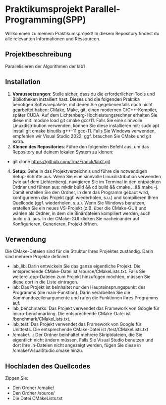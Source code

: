 # Praktikumsprojekt Parallel-Programming(SPP)

Willkommen zu meinem Praktikumsprojekt! In diesem Repository findest du alle relevanten Informationen und Ressourcen.

## Projektbeschreibung

Parallelisieren der Algorithmen der lab1

## Installation

1. **Voraussetzungen**: Stelle sicher, dass du die erforderlichen Tools und Bibliotheken installiert hast.
Dieses und die folgenden Praktika benötigen Softwarepakete, mit denen Sie gegebenenfalls noch nicht gearbeitet haben:
CMake, Make, git, einen modernen C/C++-Kompiler, später CUDA.
Auf dem Lichtenberg-Hochleistungsrechner erhalten Sie diese mit: module load git cmake gcc/11.
Falls Sie eine sinnvolle Linuxdistribution verwenden, können Sie diese installieren mit: sudo apt install git
cmake binutils g++-11 gcc-11.
Falls Sie Windows verwenden, empfehlen wir Visual Studio 2022, ggf. brauchen Sie CMake und git extra.
3. **Klonen des Repositories**: Führe den folgenden Befehl aus, um das Repository auf deinem lokalen System zu klonen:
- git clone https://github.com/TmzFranck/lab2.git



4. **Setup**: Gehe in das Projektverzeichnis und führe die notwendigen Setup-Schritte aus.
Wenn Sie eine sinnvolle Linuxdistribution verwenden (wie auf dem Lichtenberg), navigieren Sie im Terminal in den
entpackten Ordner und führen aus: mkdir build && cd build && cmake .. && make -j. Damit erstellen Sie
den Ordner, in dem das Programm gebaut wird, konfigurieren das Projekt (ggf. wiederholen, s.u.) und kompilieren
Ihren Quellcode (ggf. wiederholen, s.u.).
Wenn Sie Windows benutzen, erstellen Sie ein neues VS-Projekt (z.B. über die CMake-GUI) und wählen als Ordner,
in dem die Binärdateien kompiliert werden, auch build o.ä. aus. In der CMake-GUI klicken Sie nacheinander auf
Konfigurieren, Generieren, Projekt öffnen.

## Verwendung

Die CMake-Dateien sind für die Struktur Ihres Projektes zuständig. Darin sind mehrere Projekte definiert:
- lab_lib: Darin entwickeln Sie das ganze eigentliche Projekt. Die entsprechende CMake-Datei ist
/source/CMakeLists.txt. Falls Sie weitere .cpp-Dateien zum Projekt hinzufügen möchten, müssen Sie diese dort in
die Liste eintragen.
- lab: Das Projekt ist beinhaltet nur den Haupteinsprungspunkt des Programms (die main-Funktion). Darin
verarbeiten Sie die Kommandozeilenargumente und rufen die Funktionen Ihres Programms auf.
- lab_benchmarks: Das Projekt verwendet das Framework von Google für micro-benchmarking. Die entsprechende
CMake-Datei ist /benchmark/CMakeLists.txt.
- lab_test: Das Projekt verwendet das Framework von Google für Unittests. Die entsprechende CMake-Datei ist
/test/CMakeLists.txt
- /cmake/...: Der Ordner beinhaltet mehrere Skriptdateien, die Sie eigentlich nicht ändern müssen. Falls Sie Visual
Studio benutzen und dort Ihre .h-Dateien nicht angezeigt werden, fügen Sie diese in /cmake/VisualStudio.cmake
hinzu.




##  Hochladen des Quellcodes

Zippen Sie:
- Den Ordner /cmake/
- Den Ordner /source/
- Die Datei CMakeLists.txt


